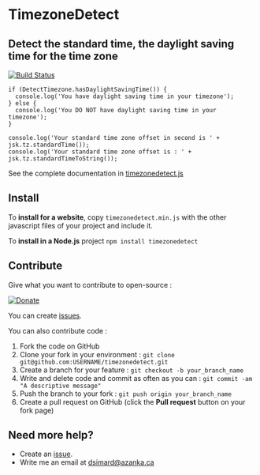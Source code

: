 # TimezoneDetect

## Detect the standard time, the daylight saving time for the time zone

[![Build Status](https://secure.travis-ci.org/dsimard/jskata.png?branch=2012-12-02_Node)](https://travis-ci.org/dsimard/jskata)

    if (DetectTimezone.hasDaylightSavingTime()) {
      console.log('You have daylight saving time in your timezone');
    } else {
      console.log('You DO NOT have daylight saving time in your timezone');
    }

    console.log('Your standard time zone offset in second is ' + jsk.tz.standardTime());
    console.log('Your standard time zone offset is : ' + jsk.tz.standardTimeToString());
    
See the complete documentation in [timezonedetect.js](http://dsimard.github.com/timezonedetect/timezonedetect.js.html)

## Install

To __install for a website__, copy `timezonedetect.min.js` with the other javascript files of your project and include it.


To __install in a Node.js__ project `npm install timezonedetect`

## Contribute

Give what you want to contribute to open-source : 

[![Donate](https://www.paypalobjects.com/en_US/i/btn/btn_paynowCC_LG.gif)](https://www.paypal.com/cgi-bin/webscr?cmd=_s-xclick&hosted_button_id=5Q2QAJSHP8Y8Y)

You can create [issues](https://github.com/dsimard/timezonedetect/issues).

You can also contribute code :

1. Fork the code on GitHub
2. Clone your fork in your environment : `git clone git@github.com:USERNAME/timezonedetect.git`
3. Create a branch for your feature : `git checkout -b your_branch_name`
4. Write and delete code and commit as often as you can : `git commit -am "A descriptive message"`
5. Push the branch to your fork : `git push origin your_branch_name`
6. Create a pull request on GitHub (click the __Pull request__ button on your fork page)

## Need more help?

- Create an [issue](https://github.com/dsimard/timezonedetect/issues).
- Write me an email at <dsimard@azanka.ca>
